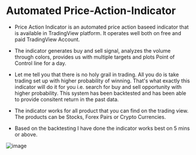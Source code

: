 # Automated Price-Action-Indicator

* Price Action Indicator is an automated price action baseed indicator that is available in TradingView platform. It operates well both on free and paid TradingView Account.

* The indicator generates buy and sell signal, analyzes the volume through colors, provides us with multiple targets and plots Point of Control line for a day.



* Let me tell you that there is no holy grail in trading. All you do is take trading set up with higher probability of winning. That's what exactly this indicator will do it for you i.e. search for buy and sell opportunity with higher probability. This system has been backtested and has been able to provide consitent return in the past data.

* The indicator works for all product that you can find on the trading view. The products can be Stocks, Forex Pairs or Crypto Currencies. 

* Based on the backtesting I have done the indicator works best on 5 mins or above.

![image](https://github.com/biken577/Price-Action-Indicator/assets/43915123/9bbaaa96-fdea-4e90-ad08-854b4ecdb0fe)


